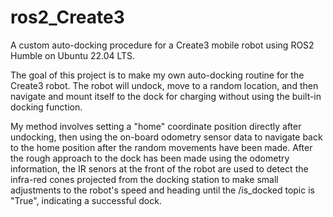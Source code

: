 # ros2_Create3
A custom auto-docking procedure for a Create3 mobile robot using ROS2 Humble on Ubuntu 22.04 LTS. 

The goal of this project is to make my own auto-docking routine for the Create3 robot. The robot will undock, move to a random location, and then navigate and mount itself to the dock for charging without using the built-in docking function.

My method involves setting a "home" coordinate position directly after undocking, then using the on-board odometry sensor data to navigate back to the home  position after the random movements have been made. After the rough approach to the dock has been made using the odometry information, the IR senors at the front of the robot are used to detect the infra-red cones projected from the docking station to make small adjustments to the robot's speed and heading until the /is_docked topic is "True", indicating a successful dock.
